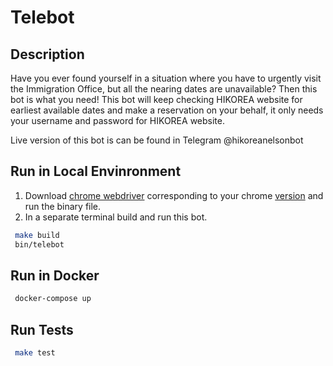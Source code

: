 # Telebot

## Description
Have you ever found yourself in a situation where you have to urgently visit the Immigration Office, but all the nearing dates are unavailable? Then this bot is what you need! This bot will keep checking HIKOREA website for earliest available dates and make a reservation on your behalf, it only needs your username and password for HIKOREA website.

Live version of this bot is can be found in Telegram @hikoreanelsonbot

## Run in Local Envinronment
1. Download [chrome webdriver](https://chromedriver.chromium.org/downloads) corresponding to your chrome [version](https://help.zenplanner.com/hc/en-us/articles/204253654-How-to-Find-Your-Internet-Browser-Version-Number-Google-Chrome) and run the binary file. 
2. In a separate terminal build and run this bot.   
``` bash
 make build
 bin/telebot
```     

## Run in Docker
``` bash
 docker-compose up
```

## Run Tests 
```bash
 make test
```
